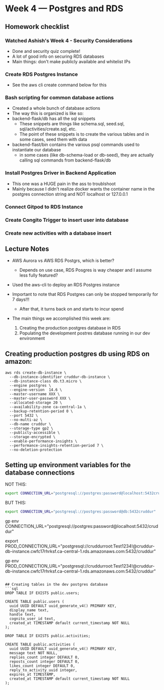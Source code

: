 # Week 4 — Postgres and RDS


## Homework checklist

### Watched Ashish's Week 4 - Security Considerations	
- Done and security quiz complete!
- A lot of good info on securing RDS databases
- Main things: don't make publicly available and whitelist IPs

### Create RDS Postgres Instance	
- See the aws cli create command below for this

### Bash scripting for common database actions	
- Created a whole bunch of database actions
- The way this is organized is like so:
- backend-flask/db has all the sql snippets
  - These snippets are things like schema.sql, seed.sql, sql/activities/create.sql, etc.
  - The point of these snippets is to create the various tables and in some cases, seed them with data
- backend-flast/bin contains the various psql commands used to instantiate our database
  - in some cases (like db-schema-load or db-seed), they are actually calling sql commands from backend-flask/db

### Install Postgres Driver in Backend Application	
- This one was a HUGE pain in the ass to troublshoot
- Mainly because I didn't realize docker wants the container name in the postgres connection string and NOT localhost or 127.0.0.1

### Connect Gitpod to RDS Instance	

### Create Congito Trigger to insert user into database	
### Create new activities with a database insert	

## Lecture Notes
- AWS Aurora vs AWS RDS Postgrs, which is better?
    - Depends on use case, RDS Posgres is way cheaper and I assume less fully featured?

- Used the aws-cli to deploy an RDS Postgres instance
- Important to note that RDS Postgres can only be stopped temporarily for 7 days!!!
    - After that, it turns back on and starts to incur spend
- The main things we accomplished this week are:
    1. Creating the production postgres database in RDS
    2. Populating the development postres database running in our dev environment

## Creating production postgres db using RDS on amazon:
```shell
aws rds create-db-instance \
  --db-instance-identifier cruddur-db-instance \
  --db-instance-class db.t3.micro \
  --engine postgres \
  --engine-version  14.6 \
  --master-username XXX \
  --master-user-password XXX \
  --allocated-storage 20 \
  --availability-zone ca-central-1a \
  --backup-retention-period 0 \
  --port 5432 \
  --no-multi-az \
  --db-name cruddur \
  --storage-type gp2 \
  --publicly-accessible \
  --storage-encrypted \
  --enable-performance-insights \
  --performance-insights-retention-period 7 \
  --no-deletion-protection
```

## Setting up environment variables for the database connections

NOT THIS:
```bash
export CONNECTION_URL="postgresql://postgres:password@localhost:5432cruddur"
```
BUT THIS:
```bash
export CONNECTION_URL="postgresql://postgres:password@db:5432cruddur"
```

gp env CONNECTION_URL="postgresql://postgres:password@localhost:5432/cruddur"

export PROD_CONNECTION_URL="postgresql://cruddurroot:Test1234!@cruddur-db-instance.cwfc17rhrksf.ca-central-1.rds.amazonaws.com:5432/cruddur"

gp env PROD_CONNECTION_URL="postgresql://cruddurroot:Test1234!@cruddur-db-instance.cwfc17rhrksf.ca-central-1.rds.amazonaws.com:5432/cruddur"
```

## Creating tables in the dev postgres database
```sql
DROP TABLE IF EXISTS public.users;

CREATE TABLE public.users (
  uuid UUID DEFAULT uuid_generate_v4() PRIMARY KEY,
  display_name text,
  handle text,
  cognito_user_id text,
  created_at TIMESTAMP default current_timestamp NOT NULL
);

DROP TABLE IF EXISTS public.activities;

CREATE TABLE public.activities (
  uuid UUID DEFAULT uuid_generate_v4() PRIMARY KEY,
  message text NOT NULL,
  replies_count integer DEFAULT 0,
  reposts_count integer DEFAULT 0,
  likes_count integer DEFAULT 0,
  reply_to_activity_uuid integer,
  expires_at TIMESTAMP,
  created_at TIMESTAMP default current_timestamp NOT NULL
);
```